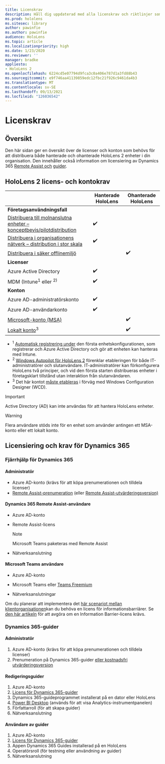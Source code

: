 ```yaml
---
title: Licenskrav
description: Håll dig uppdaterad med alla licenskrav och riktlinjer som du behöver för hantering av mobila enheter, HoloLens och Fjärrhjälp.
ms.prod: hololens
ms.sitesec: library
author: pawinfie
ms.author: pawinfie
audience: HoloLens
ms.topic: article
ms.localizationpriority: high
ms.date: 1/23/2020
ms.reviewer: ''
manager: bradke
appliesto:
- HoloLens 2
ms.openlocfilehash: 6224cd5e07794d9fca3c0a406e787d1a3fd88b43
ms.sourcegitcommit: e9f746aa41139859edc12fbc21f926c9461da4b3
ms.translationtype: MT
ms.contentlocale: sv-SE
ms.lasthandoff: 09/13/2021
ms.locfileid: "126036542"
---
```

# <a name="license-requirements"></a>Licenskrav

## <a name="overview"></a>Översikt
Den här sidan ger en översikt över de licenser och konton som behövs för att distribuera både hanterade och ohanterade HoloLens 2 enheter i din organisation. Den innehåller också information om licensiering av Dynamics 365 [Remote Assist och](#dynamics-365-remote-assist) [guider](#dynamics-365-guides).

## <a name="hololens-2-license-and-account-requirements"></a>HoloLens 2 licens- och kontokrav

 
|       &nbsp;      | Hanterade HoloLens | Ohanterade HoloLens |
|-------------------|-----------------|---------------------|
| **Företagsanvändningsfall** | | |
| [Distribuera till molnanslutna enheter – konceptbevis/pilotdistribution](hololens-requirements.md#scenario-a-deploy-to-cloud-connected-devices)  | ✔️| |
| [Distribuera i organisationens nätverk – distribution i stor skala](hololens-requirements.md#scenario-b-deploy-inside-your-organizations-network) | ✔️| |
| [Distribuera i säker offlinemiljö](hololens-requirements.md#scenario-c-deploy-in-secure-offline-environment) | | ✔️ |
| **Licenser** | | |
| Azure Active Directory | ✔️ | |
| MDM (Intune<sup>1</sup> eller <sup>2)</sup> | ✔️  | |
| **Konton** |  | |
| Azure AD-administratörskonto | ✔️ |  |
| Azure AD-användarkonto | ✔️ | |
| [Microsoft-konto (MSA)](/windows/security/identity-protection/access-control/microsoft-accounts)| | ✔️ |
| [Lokalt konto](/windows/security/identity-protection/access-control/local-accounts)<sup>3</sup> | | ✔️ |
- <sup>1</sup> [Automatisk registrering under](/mem/intune/enrollment/windows-enroll#enable-windows-10-automatic-enrollment) den första enhetskonfigurationen, som registrerar och Azure Active Directory och gör att enheten kan hanteras med Intune.
- <sup>2</sup> [Windows Autopilot för HoloLens 2](hololens2-autopilot.md) förenklar etableringen för både IT-administratörer och slutanvändare. IT-administratörer kan förkonfigurera HoloLens två principer, och vid den första starten distribueras enheter i företagsklart tillstånd utan interaktion från slutanvändaren.
- <sup>3</sup> Det här kontot [måste etableras](hololens-provisioning.md#provisioning-package-hololens-wizard) i förväg med Windows Configuration Designer (WCD).

> [!IMPORTANT]
> Active Directory (AD) kan inte användas för att hantera HoloLens enheter.
 
> [!WARNING]
> Flera användare stöds inte för en enhet som använder antingen ett MSA-konto eller ett lokalt konto.

## <a name="dynamics-365-licensing-and-requirements"></a>Licensiering och krav för Dynamics 365

### <a name="dynamics-365-remote-assist"></a>Fjärrhjälp för Dynamics 365 

#### <a name="admin"></a>Administratör

- Azure AD-konto (krävs för att köpa prenumerationen och tilldela licenser)
- [Remote Assist-prenumeration](/dynamics365/mixed-reality/remote-assist/buy-and-deploy-remote-assist) (eller [Remote Assist-utvärderingsversion)](/dynamics365/mixed-reality/remote-assist/try-remote-assist)
    
#### <a name="dynamics-365-remote-assist-user"></a>Dynamics 365 Remote Assist-användare

- Azure AD-konto

- Remote Assist-licens 

  > [!NOTE]
  > Microsoft Teams paketeras med Remote Assist

- Nätverksanslutning

#### <a name="microsoft-teams-user"></a>Microsoft Teams användare

- Azure AD-konto

- Microsoft Teams eller [Teams Freemium](https://products.office.com/microsoft-teams/free)

- Nätverksanslutningar

Om du planerar att implementera det [här scenariot mellan klientorganisationen](/dynamics365/mixed-reality/remote-assist/cross-tenant-overview#scenario-2-leasing-services-to-other-tenants)kan du behöva en licens för informationsbarriärer. Se [den här artikeln](/dynamics365/mixed-reality/remote-assist/cross-tenant-licensing-implementation#step-1-determine-if-information-barriers-are-necessary) för att avgöra om en Information Barrier-licens krävs.

### <a name="dynamics-365-guides"></a>Dynamics 365-guider 

#### <a name="admin"></a>Administratör

1. Azure AD-konto (krävs för att köpa prenumerationen och tilldela licenser)
2. Prenumeration på Dynamics 365-guider [eller kostnadsfri utvärderingsversion](/dynamics365/mixed-reality/guides/setup-step-one)

#### <a name="guides-author"></a>Redigeringsguider

1. Azure AD-konto
1. [Licens för Dynamics 365-guider](/dynamics365/mixed-reality/guides/requirements)
1. Dynamics 365-guideprogrammet installerat på en dator eller HoloLens
1. [Power BI Desktop](https://powerbi.microsoft.com/desktop/) (används för att visa Analytics-instrumentpanelen)
1. Författarroll (för att skapa guider)
1. Nätverksanslutning

#### <a name="guides-user"></a>Användare av guider

1. Azure AD-konto
1. [Licens för Dynamics 365-guider](/dynamics365/mixed-reality/guides/requirements)
1. Appen Dynamics 365 Guides installerad på en HoloLens
1. Operatörsroll (för testning eller användning av guider)
1. Nätverksanslutning
